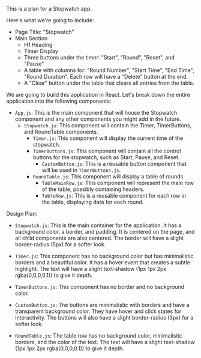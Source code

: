 This is a plan for a Stopwatch app.

Here's what we're going to include:
 - Page Title: "Stopwatch"
 - Main Section
     - H1 Heading
     - Timer Display
     - Three buttons under the timer: "Start", "Round", "Reset", and "Pause"
     - A table with columns for: "Round Number", "Start Time", "End Time", "Round Duration". Each row will have a "Delete" button at the end.
     - A "Clear" button under the table that clears all entries from the table.
  

We are going to build this application in React. Let's break down the entire application into the following components:

- `App.js`: This is the main component that will house the Stopwatch component and any other components you might add in the future.
    - `Stopwatch.js`: This component will contain the Timer, TimerButtons, and RoundTable components.
        - `Timer.js`: This component will display the current time of the stopwatch.
        - `TimerButtons.js`: This component will contain all the control buttons for the stopwatch, such as Start, Pause, and Reset.
            - `CustomButton.js`: This is a reusable button component that will be used in `TimerButtons.js`.
        - `RoundTable.js`: This component will display a table of rounds.
            - `TableMainRow.js`: This component will represent the main row of the table, possibly containing headers.
            - `TableRow.js`: This is a reusable component for each row in the table, displaying data for each round.
  

Design Plan:

- `Stopwatch.js`: This is the main container for the application. It has a background color, a border, and padding. It is centered on the page, and all child components are also centered. The border will have a slight border-radius (5px) for a softer look.

- `Timer.js`: This component has no background color but has minimalistic borders and a beautiful color. It has a hover event that creates a subtle highlight. The text will have a slight text-shadow (1px 1px 2px rgba(0,0,0,0.1)) to give it depth.

- `TimerButtons.js`: This component has no border and no background color.

- `CustomButton.js`: The buttons are minimalistic with borders and have a transparent background color. They have hover and click states for interactivity. The buttons will also have a slight border-radius (3px) for a softer look.

- `RoundTable.js`: The table row has no background color, minimalistic borders, and the color of the text. The text will have a slight text-shadow (1px 1px 2px rgba(0,0,0,0.1)) to give it depth.